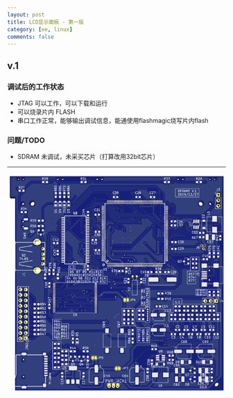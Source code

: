 ```yaml
---
layout: post
title: LCD显示面板 - 第一版
category: [ee, linux]
comments: false
---
```


## v.1

### 调试后的工作状态

* JTAG 可以工作，可以下载和运行
* 可以烧录片内 FLASH
* 串口工作正常，能够输出调试信息，能通使用flashmagic烧写片内flash

### 问题/TODO

* SDRAM 未调试，未采买芯片（打算改用32bit芯片）

---

![w800](/images/DFRAME-V.1.png)

